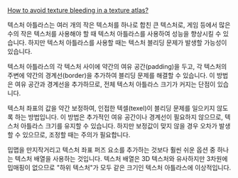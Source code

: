 [How to avoid texture bleeding in a texture atlas?](https://gamedev.stackexchange.com/questions/46963/how-to-avoid-texture-bleeding-in-a-texture-atlas)

텍스처 아틀라스는 여러 개의 작은 텍스처를 하나로 합친 큰 텍스처로, 게임 등에서 많은 수의 작은 텍스처를 사용해야 할 때 텍스처 아틀라스를 사용하여 성능을 향상시킬 수 있습니다. 하지만 텍스처 아틀라스를 사용할 때는 텍스처 블리딩 문제가 발생할 가능성이 있습니다.

텍스처 아틀라스의 각 텍스처 사이에 약간의 여유 공간(padding)을 두고, 각 텍스처의 주변에 약간의 경계선(border)을 추가하여 블리딩 문제를 해결할 수 있습니다. 이 방법은 여유 공간과 경계선을 추가하므로, 전체 텍스처 아틀라스 크기가 커지는 단점이 있습니다.

텍스처 좌표의 값을 약간 보정하여, 인접한 텍셀(texel)이 블리딩 문제를 일으키지 않도록 하는 방법입니다. 이 방법은 추가적인 여유 공간이나 경계선이 필요하지 않으므로, 텍스처 아틀라스 크기를 유지할 수 있습니다. 하지만 보정값이 맞지 않을 경우 오차가 발생할 수 있으므로, 조정할 때는 주의가 필요합니다.

밉맵을 만지작거리고 텍스처 좌표 퍼즈 요소를 추가하는 것보다 훨씬 쉬운 옵션 중 하나는 텍스처 배열을 사용하는 것입니다. 텍스처 배열은 3D 텍스처와 유사하지만 3차원에 밉매핑이 없으므로 "하위 텍스처"가 모두 같은 크기인 텍스처 아틀라스에 이상적입니다.